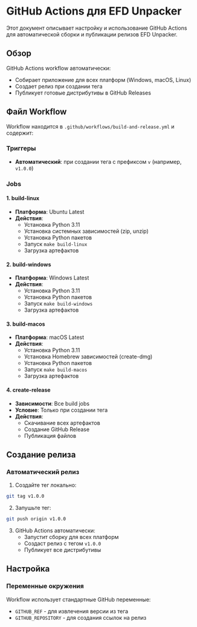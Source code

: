 # GitHub Actions для EFD Unpacker

Этот документ описывает настройку и использование GitHub Actions для автоматической сборки и публикации релизов EFD Unpacker.

## Обзор

GitHub Actions workflow автоматически:
- Собирает приложение для всех платформ (Windows, macOS, Linux)
- Создает релиз при создании тега
- Публикует готовые дистрибутивы в GitHub Releases

## Файл Workflow

Workflow находится в `.github/workflows/build-and-release.yml` и содержит:

### Триггеры
- **Автоматический**: при создании тега с префиксом `v` (например, `v1.0.0`)

### Jobs

#### 1. build-linux
- **Платформа**: Ubuntu Latest
- **Действия**:
  - Установка Python 3.11
  - Установка системных зависимостей (zip, unzip)
  - Установка Python пакетов
  - Запуск `make build-linux`
  - Загрузка артефактов

#### 2. build-windows
- **Платформа**: Windows Latest
- **Действия**:
  - Установка Python 3.11
  - Установка Python пакетов
  - Запуск `make build-windows`
  - Загрузка артефактов

#### 3. build-macos
- **Платформа**: macOS Latest
- **Действия**:
  - Установка Python 3.11
  - Установка Homebrew зависимостей (create-dmg)
  - Установка Python пакетов
  - Запуск `make build-macos`
  - Загрузка артефактов

#### 4. create-release
- **Зависимости**: Все build jobs
- **Условие**: Только при создании тега
- **Действия**:
  - Скачивание всех артефактов
  - Создание GitHub Release
  - Публикация файлов

## Создание релиза

### Автоматический релиз

1. Создайте тег локально:
```bash
git tag v1.0.0
```

2. Запушьте тег:
```bash
git push origin v1.0.0
```

3. GitHub Actions автоматически:
   - Запустит сборку для всех платформ
   - Создаст релиз с тегом `v1.0.0`
   - Публикует все дистрибутивы

## Настройка

### Переменные окружения

Workflow использует стандартные GitHub переменные:
- `GITHUB_REF` - для извлечения версии из тега
- `GITHUB_REPOSITORY` - для создания ссылок на релиз
